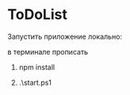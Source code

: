 # ToDoList 

Запустить приложение локально:

в терминале прописать 

1) npm install

2) .\start.ps1




